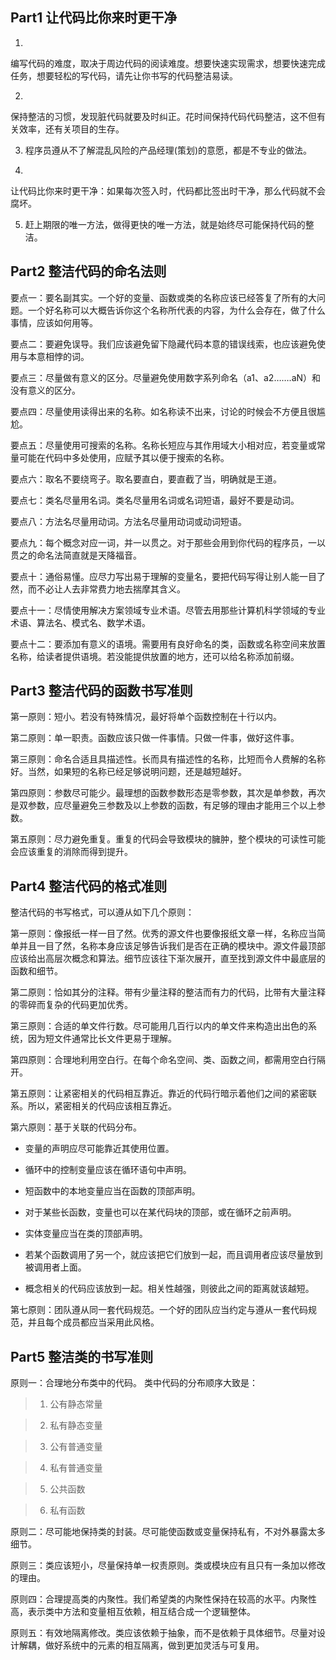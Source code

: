 Part1 让代码比你来时更干净
--------------------------

1.
编写代码的难度，取决于周边代码的阅读难度。想要快速实现需求，想要快速完成任务，想要轻松的写代码，请先让你书写的代码整洁易读。

2.
保持整洁的习惯，发现脏代码就要及时纠正。花时间保持代码代码整洁，这不但有关效率，还有关项目的生存。

3. 程序员遵从不了解混乱风险的产品经理(策划)的意愿，都是不专业的做法。

4.
让代码比你来时更干净：如果每次签入时，代码都比签出时干净，那么代码就不会腐坏。

5. 赶上期限的唯一方法，做得更快的唯一方法，就是始终尽可能保持代码的整洁。

Part2 整洁代码的命名法则
------------------------

要点一：要名副其实。一个好的变量、函数或类的名称应该已经答复了所有的大问题。一个好名称可以大概告诉你这个名称所代表的内容，为什么会存在，做了什么事情，应该如何用等。

要点二：要避免误导。我们应该避免留下隐藏代码本意的错误线索，也应该避免使用与本意相悖的词。

要点三：尽量做有意义的区分。尽量避免使用数字系列命名（a1、a2…….aN）和没有意义的区分。

要点四：尽量使用读得出来的名称。如名称读不出来，讨论的时候会不方便且很尴尬。

要点五：尽量使用可搜索的名称。名称长短应与其作用域大小相对应，若变量或常量可能在代码中多处使用，应赋予其以便于搜索的名称。

要点六：取名不要绕弯子。取名要直白，要直截了当，明确就是王道。

要点七：类名尽量用名词。类名尽量用名词或名词短语，最好不要是动词。

要点八：方法名尽量用动词。方法名尽量用动词或动词短语。

要点九：每个概念对应一词，并一以贯之。对于那些会用到你代码的程序员，一以贯之的命名法简直就是天降福音。

要点十：通俗易懂。应尽力写出易于理解的变量名，要把代码写得让别人能一目了然，而不必让人去非常费力地去揣摩其含义。

要点十一：尽情使用解决方案领域专业术语。尽管去用那些计算机科学领域的专业术语、算法名、模式名、数学术语。

要点十二：要添加有意义的语境。需要用有良好命名的类，函数或名称空间来放置名称，给读者提供语境。若没能提供放置的地方，还可以给名称添加前缀。

Part3 整洁代码的函数书写准则
----------------------------

第一原则：短小。若没有特殊情况，最好将单个函数控制在十行以内。

第二原则：单一职责。函数应该只做一件事情。只做一件事，做好这件事。

第三原则：命名合适且具描述性。长而具有描述性的名称，比短而令人费解的名称好。当然，如果短的名称已经足够说明问题，还是越短越好。

第四原则：参数尽可能少。最理想的函数参数形态是零参数，其次是单参数，再次是双参数，应尽量避免三参数及以上参数的函数，有足够的理由才能用三个以上参数。

第五原则：尽力避免重复。重复的代码会导致模块的臃肿，整个模块的可读性可能会应该重复的消除而得到提升。

Part4 整洁代码的格式准则
------------------------

整洁代码的书写格式，可以遵从如下几个原则：

第一原则：像报纸一样一目了然。优秀的源文件也要像报纸文章一样，名称应当简单并且一目了然，名称本身应该足够告诉我们是否在正确的模块中。源文件最顶部应该给出高层次概念和算法。细节应该往下渐次展开，直至找到源文件中最底层的函数和细节。

第二原则：恰如其分的注释。带有少量注释的整洁而有力的代码，比带有大量注释的零碎而复杂的代码更加优秀。

第三原则：合适的单文件行数。尽可能用几百行以内的单文件来构造出出色的系统，因为短文件通常比长文件更易于理解。

第四原则：合理地利用空白行。在每个命名空间、类、函数之间，都需用空白行隔开。

第五原则：让紧密相关的代码相互靠近。靠近的代码行暗示着他们之间的紧密联系。所以，紧密相关的代码应该相互靠近。

第六原则：基于关联的代码分布。

-   变量的声明应尽可能靠近其使用位置。

-   循环中的控制变量应该在循环语句中声明。

-   短函数中的本地变量应当在函数的顶部声明。

-   对于某些长函数，变量也可以在某代码块的顶部，或在循环之前声明。

-   实体变量应当在类的顶部声明。

-   若某个函数调用了另一个，就应该把它们放到一起，而且调用者应该尽量放到被调用者上面。

-   概念相关的代码应该放到一起。相关性越强，则彼此之间的距离就该越短。

第七原则：团队遵从同一套代码规范。一个好的团队应当约定与遵从一套代码规范，并且每个成员都应当采用此风格。

Part5 整洁类的书写准则
----------------------

原则一：合理地分布类中的代码。 类中代码的分布顺序大致是：

>   1. 公有静态常量

>   2. 私有静态变量

>   3. 公有普通变量

>   4. 私有普通变量

>   5. 公共函数

>   6. 私有函数

原则二：尽可能地保持类的封装。尽可能使函数或变量保持私有，不对外暴露太多细节。

原则三：类应该短小，尽量保持单一权责原则。类或模块应有且只有一条加以修改的理由。

原则四：合理提高类的内聚性。我们希望类的内聚性保持在较高的水平。内聚性高，表示类中方法和变量相互依赖，相互结合成一个逻辑整体。

原则五：有效地隔离修改。类应该依赖于抽象，而不是依赖于具体细节。尽量对设计解耦，做好系统中的元素的相互隔离，做到更加灵活与可复用。
